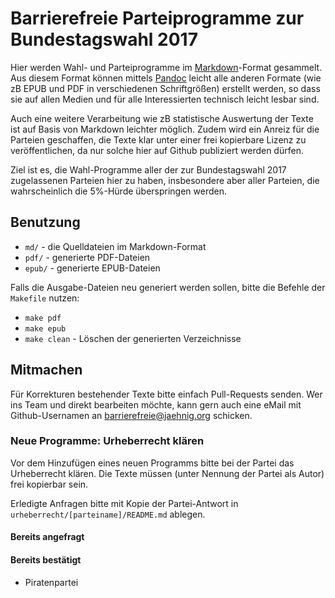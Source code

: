 # Barrierefreie Parteiprogramme zur Bundestagswahl 2017

Hier werden Wahl- und Parteiprogramme im [Markdown](https://de.wikipedia.org/wiki/Markdown)-Format gesammelt. Aus diesem Format können mittels [Pandoc](https://de.wikipedia.org/wiki/Pandoc) leicht alle anderen Formate (wie zB EPUB und PDF in verschiedenen Schriftgrößen) erstellt werden, so dass sie auf allen Medien und für alle Interessierten technisch leicht lesbar sind.

Auch eine weitere Verarbeitung wie zB statistische Auswertung der Texte ist auf Basis von Markdown leichter möglich. Zudem wird ein Anreiz für die Parteien geschaffen, die Texte klar unter einer frei kopierbare Lizenz zu veröffentlichen, da nur solche hier auf Github publiziert werden dürfen.

Ziel ist es, die Wahl-Programme aller der zur Bundestagswahl 2017 zugelassenen Parteien hier zu haben, insbesondere aber aller Parteien, die wahrscheinlich die 5%-Hürde überspringen werden.

## Benutzung

- `md/` - die Quelldateien im Markdown-Format
- `pdf/` - generierte PDF-Dateien
- `epub/` - generierte EPUB-Dateien

Falls die Ausgabe-Dateien neu generiert werden sollen, bitte die Befehle der `Makefile` nutzen:

- `make pdf`
- `make epub`
- `make clean` - Löschen der generierten Verzeichnisse


## Mitmachen

Für Korrekturen bestehender Texte bitte einfach Pull-Requests senden. Wer ins Team und direkt bearbeiten möchte, kann gern auch eine eMail mit Github-Usernamen an barrierefreie@jaehnig.org schicken.

### Neue Programme: Urheberrecht klären

Vor dem Hinzufügen eines neuen Programms bitte bei der Partei das Urheberrecht klären. Die Texte müssen (unter Nennung der Partei als Autor) frei kopierbar sein.

Erledigte Anfragen bitte mit Kopie der Partei-Antwort in `urheberrecht/[parteiname]/README.md` ablegen.

#### Bereits angefragt

#### Bereits bestätigt

- Piratenpartei
